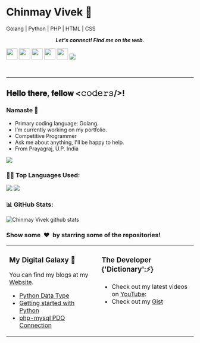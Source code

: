 # Chinmay Vivek 👋

<!--
**CHINMAYVIVEK/chinmayvivek** is a ✨ _special_ ✨ repository because its `README.md` (this file) appears on your GitHub profile.

Here are some ideas to get you started:

- 🔭 I’m currently working on ...
- 🌱 I’m currently learning ...
- 👯 I’m looking to collaborate on ...
- 🤔 I’m looking for help with ...
- 💬 Ask me about ...
- 📫 How to reach me: ...
- 😄 Pronouns: ...
- ⚡ Fun fact: ...
-->
Golang | Python | PHP | HTML | CSS

<p align="center">
  <b><i>Let's connect! Find me on the web.</i></b>

[twitter]: https://twitter.com/chinmayvivek
[youtube]: https://www.youtube.com/c/ChinmayVivekk
[linkedin]: https://www.linkedin.com/in/chinmayvivek/
[Facebook]: https://www.facebook.com/chinmayvivek
[Hackerrank]: https://www.hackerrank.com/chinmayvivek
[Stackoverflow]: https://stackoverflow.com/users/8684941/chinmay-vivek

[<img height="30" src ="https://img.shields.io/badge/twitter-%231DA1F2.svg?&style=for-the-badge&logo=twitter&logoColor=white" />][twitter]
[<img height="30" src ="https://img.shields.io/badge/Youtube-%23E4405F.svg?&style=for-the-badge&logo=Youtube&logoColor=white">][Youtube] 
[<img height="30" src ="https://img.shields.io/badge/linkedin-blue.svg?&style=for-the-badge&logo=linkedin&logoColor=white" />][LinkedIn]
[<img height="30" src ="https://img.shields.io/badge/Facebook-036be4.svg?&style=for-the-badge&logo=facebook&logoColor=white">][Facebook]
[<img height="30" src ="https://img.shields.io/badge/-Hackerrank-2EC866?style=for-the-badge&logo=HackerRank&logoColor=white"/>][Hackerrank]
[<img src="https://img.shields.io/badge/-Stack%20overflow-FE7A16?style=for-the-badge&logo=stack-overflow&logoColor=white"/>][Stackoverflow]

<br />
<hr />


<h2> 𝐇𝐞𝐥𝐥𝐨 𝐭𝐡𝐞𝐫𝐞, 𝐟𝐞𝐥𝐥𝐨𝐰 <𝚌𝚘𝚍𝚎𝚛𝚜/>!</h2>
  
### Namaste 🙏
 
* Primary coding language: Golang.
* I’m currently working on my portfolio.
* Competitive Programmer
* Ask me about anything, I'll be happy to help.
* From Prayagraj, U.P. India

![](https://komarev.com/ghpvc/?username=ChinmayVivek&style=for-the-badge&base=1000)

<!--   Top Languages Using -->
### 👨‍💻 Top Languages Used:
![](https://github-profile-summary-cards.vercel.app/api/cards/repos-per-language?username=ChinmayVivek&theme=nord_dark)
![](https://github-profile-summary-cards.vercel.app/api/cards/most-commit-language?username=ChinmayVivek&theme=nord_dark)

<!--   Stats -->
### 📊 GitHub Stats:
![Chinmay Vivek github stats](https://github-readme-stats.vercel.app/api?username=ChinmayVivek&theme=gotham&show_icons=true&count_private=true)
 
### Show some &nbsp;❤️&nbsp; by starring some of the repositories!

<table><tr><td valign="top" width="33%">

### My Digital Galaxy 🔭
You can find my blogs at my [Website](https://chinmayvivek.wordpress.com).
- [Python Data Type](https://chinmayvivek.wordpress.com/2020/09/26/2-python-data-types/)
- [Getting started with Python](https://chinmayvivek.wordpress.com/2020/09/25/1-getting-started-with-python/)
- [php-mysql PDO Connection](https://chinmayvivek.wordpress.com/2017/03/23/php-mysql-pdo-connection/)

</td>
<td valign="top" width="34%">

### The Developer {'Dictionary':⚡}
- Check out my latest videos on [YouTube](https://www.youtube.com/c/ChinmayVivekk):
- Check out my [Gist](https://gist.github.com/CHINMAYVIVEK)
</td>
</tr>
</table>

